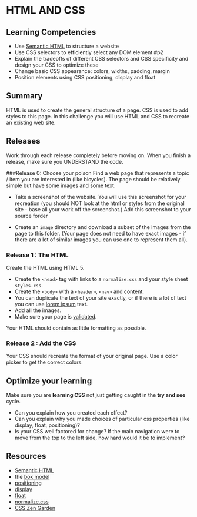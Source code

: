 # HTML AND CSS

## Learning Competencies

* Use [Semantic HTML](http://www.webstyleguide.com/wsg3/5-site-structure/2-semantic-markup.html) to structure a website
* Use CSS selectors to efficiently select any DOM element #p2
* Explain the tradeoffs of different CSS selectors and CSS specificity and design your CSS to optimize these
* Change basic CSS appearance: colors, widths, padding, margin
* Position elements using CSS positioning, display and float

## Summary 
HTML is used to create the general structure of a page.  CSS is used to add styles to this page.  In this challenge you will use HTML and CSS to recreate an existing web site. 

## Releases
Work through each release completely before moving on.  When you finish a release, make sure you UNDERSTAND the code. 

###Release 0: Choose your poison
Find a web page that represents a topic / item you are interested in (like bicycles).  The page should be relatively simple but have some images and some text.  

* Take a screenshot of the website.  You will use this screenshot for your recreation (you should NOT look at the html or styles from the original site - base all your work off the screenshot.)  Add this screenshot to your source forder

* Create an `image` directory and download a subset of the images from the page to this folder. (Your page does not need to have exact images - if there are a lot of similar images you can use one to represent them all).  

### Release 1 : The HTML
Create the HTML using HTML 5.  
*  Create the `<head>` tag with links to a `normalize.css` and your style sheet `styles.css`.
* Create the `<body>` with a `<header>`, `<nav>` and content. 
* You can duplicate the text of your site exactly, or if there is a lot of text you can use [lorem ipsum](http://www.lipsum.com/) text. 
* Add all the images.
* Make sure your page is [validated](http://validator.w3.org/).

Your HTML should contain as little formatting as possible.

### Release 2 : Add the CSS

Your CSS should recreate the format of your original page. Use a color picker to get the correct colors. 

## Optimize your learning
Make sure you are **learning CSS** not just getting caught in the **try and see** cycle.

* Can you explain how you created each effect? 
* Can you explain why you made choices of particular css properties (like display, float, positioning)?  
* Is your CSS well factored for change? If the main navigation were to move from the top to the left side, how hard would it be to implement? 

## Resources

* [Semantic HTML](http://www.webstyleguide.com/wsg3/5-site-structure/2-semantic-markup.html)
* the [box model](http://css-tricks.com/the-css-box-model/)
* [positioning](http://alistapart.com/article/css-positioning-101)
* [display](http://reference.sitepoint.com/css/display) 
* [float](http://alistapart.com/article/css-floats-101)
* [normalize.css](http://necolas.github.io/normalize.css/)
* [CSS Zen Garden](http://www.csszengarden.com/)
